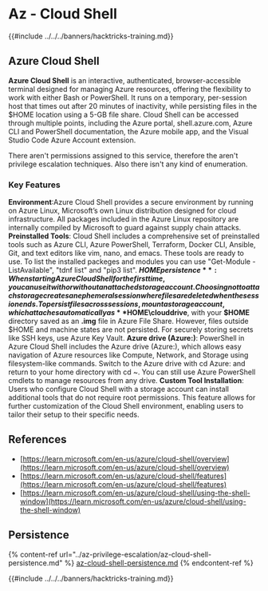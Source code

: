 # Az - Cloud Shell

{{#include ../../../banners/hacktricks-training.md}}

## Azure Cloud Shell

**Azure Cloud Shell** is an interactive, authenticated, browser-accessible terminal designed for managing Azure resources, offering the flexibility to work with either Bash or PowerShell. It runs on a temporary, per-session host that times out after 20 minutes of inactivity, while persisting files in the $HOME location using a 5-GB file share. Cloud Shell can be accessed through multiple points, including the Azure portal, shell.azure.com, Azure CLI and PowerShell documentation, the Azure mobile app, and the Visual Studio Code Azure Account extension.

There aren't permissions assigned to this service, therefore the aren't privilege escalation techniques. Also there isn't any kind of enumeration.

### Key Features

**Environment**:Azure Cloud Shell provides a secure environment by running on Azure Linux, Microsoft’s own Linux distribution designed for cloud infrastructure. All packages included in the Azure Linux repository are internally compiled by Microsoft to guard against supply chain attacks.
**Preinstalled Tools**: Cloud Shell includes a comprehensive set of preinstalled tools such as Azure CLI, Azure PowerShell, Terraform, Docker CLI, Ansible, Git, and text editors like vim, nano, and emacs. These tools are ready to use. To list the installed packeges and modules you can use "Get-Module -ListAvailable", "tdnf list" and "pip3 list".
**$HOME persistence**: When starting Azure Cloud Shell for the first time, you can use it with or without an attached storage account. Choosing not to attach storage creates an ephemeral session where files are deleted when the session ends. To persist files across sessions, mount a storage account, which attaches automatically as **$HOME\clouddrive**, with your **$HOME** directory saved as an **.img** file in Azure File Share. However, files outside $HOME and machine states are not persisted. For securely storing secrets like SSH keys, use Azure Key Vault.
**Azure drive (Azure:)**: PowerShell in Azure Cloud Shell includes the Azure drive (Azure:), which allows easy navigation of Azure resources like Compute, Network, and Storage using filesystem-like commands. Switch to the Azure drive with cd Azure: and return to your home directory with cd ~. You can still use Azure PowerShell cmdlets to manage resources from any drive.
**Custom Tool Installation**: Users who configure Cloud Shell with a storage account can install additional tools that do not require root permissions. This feature allows for further customization of the Cloud Shell environment, enabling users to tailor their setup to their specific needs.

## References

* [https://learn.microsoft.com/en-us/azure/cloud-shell/overview](https://learn.microsoft.com/en-us/azure/cloud-shell/overview)
* [https://learn.microsoft.com/en-us/azure/cloud-shell/features](https://learn.microsoft.com/en-us/azure/cloud-shell/features)
* [https://learn.microsoft.com/en-us/azure/cloud-shell/using-the-shell-window](https://learn.microsoft.com/en-us/azure/cloud-shell/using-the-shell-window)


## Persistence

{% content-ref url="../az-privilege-escalation/az-cloud-shell-persistence.md" %}
[az-cloud-shell-persistence.md](../az-privilege-escalation/az-cloud-shell-persistence.md)
{% endcontent-ref %}

{{#include ../../../banners/hacktricks-training.md}}

